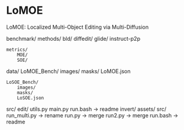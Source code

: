 # LoMOE
LoMOE: Localized Multi-Object Editing via Multi-Diffusion

benchmark/
    methods/
        bld/
        diffedit/
        glide/
        instruct-p2p

    metrics/
        MOE/
        SOE/

data/
    LoMOE_Bench/
        images/
        masks/
        LoMOE.json

    LoSOE_Bench/
        images/
        masks/
        LoSOE.json

src/
    edit/
        utils.py
        main.py
        run.bash -> readme
    invert/
        assets/
        src/
        run_multi.py -> rename
        run.py  -> merge
        run2.py -> merge
        run.bash -> readme